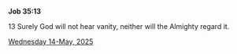 **Job 35:13**

13 Surely God will not hear vanity, neither will the Almighty regard it.

[Wednesday 14-May, 2025](https://getbible.life/kjv/Job/35/13)
